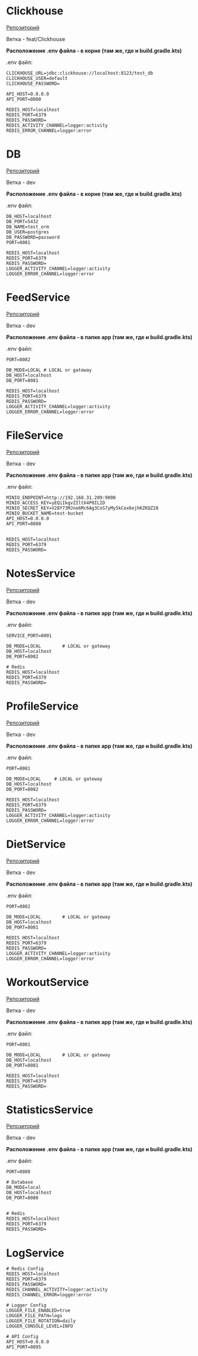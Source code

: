 # Clickhouse

[Репозиторий](https://github.com/zhmu-100/Clickhouse/tree/feat/Clickhouse)

Ветка - feat/Clickhouse

**Расположение .env файла - в корне (там же, где и build.gradle.kts)**

.env файл:
```
CLICKHOUSE_URL=jdbc:clickhouse://localhost:8123/test_db
CLICKHOUSE_USER=default
CLICKHOUSE_PASSWORD=

API_HOST=0.0.0.0
API_PORT=8080

REDIS_HOST=localhost
REDIS_PORT=6379
REDIS_PASSWORD=
REDIS_ACTIVITY_CHANNEL=logger:activity
REDIS_ERROR_CHANNEL=logger:error
```

# DB

[Репозиторий](https://github.com/zhmu-100/DB/tree/dev)

Ветка - dev

**Расположение .env файла - в корне (там же, где и build.gradle.kts)**

.env файл:
```
DB_HOST=localhost
DB_PORT=5432
DB_NAME=test_orm
DB_USER=postgres
DB_PASSWORD=password
PORT=8081

REDIS_HOST=localhost
REDIS_PORT=6379
REDIS_PASSWORD=
LOGGER_ACTIVITY_CHANNEL=logger:activity
LOGGER_ERROR_CHANNEL=logger:error
```

# FeedService

[Репозиторий](https://github.com/zhmu-100/FeedService/tree/dev)

Ветка - dev

**Расположение .env файла - в папке app (там же, где и build.gradle.kts)**

.env файл:
```
PORT=8082

DB_MODE=LOCAL # LOCAL or gateway
DB_HOST=localhost
DB_PORT=8081

REDIS_HOST=localhost
REDIS_PORT=6379
REDIS_PASSWORD=
LOGGER_ACTIVITY_CHANNEL=logger:activity
LOGGER_ERROR_CHANNEL=logger:error
```

# FileService

[Репозиторий](https://github.com/zhmu-100/FileService/tree/dev)

Ветка - dev

**Расположение .env файла - в папке app (там же, где и build.gradle.kts)**

.env файл:
```
MINIO_ENDPOINT=http://192.168.31.209:9000
MINIO_ACCESS_KEY=yEQiIkgvZIltX4P0ILID
MINIO_SECRET_KEY=V28Y73MJne6Mc6Ag3CoS7yMy5kCox6ejhKZKQZ28
MINIO_BUCKET_NAME=test-bucket
API_HOST=0.0.0.0
API_PORT=8080


REDIS_HOST=localhost
REDIS_PORT=6379
REDIS_PASSWORD=
```

# NotesService

[Репозиторий](https://github.com/zhmu-100/NotesService/tree/dev)

Ветка - dev

**Расположение .env файла - в папке app (там же, где и build.gradle.kts)**

.env файл:
```
SERVICE_PORT=8001

DB_MODE=LOCAL        # LOCAL or gateway
DB_HOST=localhost
DB_PORT=8082

# Redis
REDIS_HOST=localhost
REDIS_PORT=6379
REDIS_PASSWORD=
```

# ProfileService

[Репозиторий](https://github.com/zhmu-100/ProfileService/tree/dev)

Ветка - dev

**Расположение .env файла - в папке app (там же, где и build.gradle.kts)**

.env файл:
```
PORT=8081

DB_MODE=LOCAL     # LOCAL or gateway
DB_HOST=localhost
DB_PORT=8082

REDIS_HOST=localhost
REDIS_PORT=6379
REDIS_PASSWORD=
LOGGER_ACTIVITY_CHANNEL=logger:activity
LOGGER_ERROR_CHANNEL=logger:error
```

# DietService

[Репозиторий](https://github.com/zhmu-100/DietService/tree/dev)

Ветка - dev

**Расположение .env файла - в папке app (там же, где и build.gradle.kts)**

.env файл:
```
PORT=8082

DB_MODE=LOCAL        # LOCAL or gateway
DB_HOST=localhost
DB_PORT=8081

REDIS_HOST=localhost
REDIS_PORT=6379
REDIS_PASSWORD=
LOGGER_ACTIVITY_CHANNEL=logger:activity
LOGGER_ERROR_CHANNEL=logger:error
```


# WorkoutService

[Репозиторий](https://github.com/zhmu-100/WorkoutService/tree/dev)

Ветка - dev

**Расположение .env файла - в папке app (там же, где и build.gradle.kts)**

.env файл:
```
PORT=8001

DB_MODE=LOCAL        # LOCAL or gateway
DB_HOST=localhost
DB_PORT=8081

REDIS_HOST=localhost
REDIS_PORT=6379
REDIS_PASSWORD=
```

# StatisticsService

[Репозиторий](https://github.com/zhmu-100/StatisticsService/tree/dev)

Ветка - dev

**Расположение .env файла - в папке app (там же, где и build.gradle.kts)**

.env файл:
```
PORT=8080

# Database
DB_MODE=local
DB_HOST=localhost
DB_PORT=8080


# Redis
REDIS_HOST=localhost
REDIS_PORT=6379
REDIS_PASSWORD=
```

# LogService
```
# Redis Config
REDIS_HOST=localhost
REDIS_PORT=6379
REDIS_PASSWORD=
REDIS_CHANNEL_ACTIVITY=logger:activity
REDIS_CHANNEL_ERROR=logger:error

# Logger Config
LOGGER_FILE_ENABLED=true
LOGGER_FILE_PATH=logs
LOGGER_FILE_ROTATION=daily
LOGGER_CONSOLE_LEVEL=INFO

# API Config
API_HOST=0.0.0.0
API_PORT=8095
```
